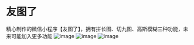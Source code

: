 # 友图了
精心制作的微信小程序【友图了】，拥有拼长图、切九图、高斯模糊三种功能，未来可能加入更多功能
![image](https://s1.ax1x.com/2020/04/11/GqMf0J.png)
![image](https://s1.ax1x.com/2020/04/11/GqMg6U.png)
![image](https://s1.ax1x.com/2020/04/11/GqMofx.png)
